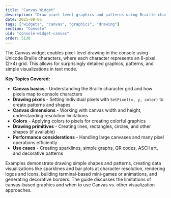 ```yaml
---
title: "Canvas Widget"
description: "Draw pixel-level graphics and patterns using Braille characters"
date: 2025-08-05
tags: ["widgets", "canvas", "graphics", "drawing"]
section: "Console"
uid: "console-widget-canvas"
order: 5130
---
```


The Canvas widget enables pixel-level drawing in the console using Unicode Braille characters, where each character represents an 8-pixel (2×4) grid. This allows for surprisingly detailed graphics, patterns, and simple visualizations in text mode.

**Key Topics Covered:**

* **Canvas basics** - Understanding the Braille character grid and how pixels map to console characters
* **Drawing pixels** - Setting individual pixels with `SetPixel(x, y, color)` to create patterns and shapes
* **Canvas dimensions** - Working with canvas width and height, understanding resolution limitations
* **Colors** - Applying colors to pixels for creating colorful graphics
* **Drawing primitives** - Creating lines, rectangles, circles, and other shapes (if available)
* **Performance considerations** - Handling large canvases and many pixel operations efficiently
* **Use cases** - Creating sparklines, simple graphs, QR codes, ASCII art, and decorative patterns

Examples demonstrate drawing simple shapes and patterns, creating data visualizations like sparklines and bar plots at character resolution, rendering logos and icons, building terminal-based mini-games or animations, and generating decorative borders. The guide discusses the limitations of canvas-based graphics and when to use Canvas vs. other visualization approaches.
